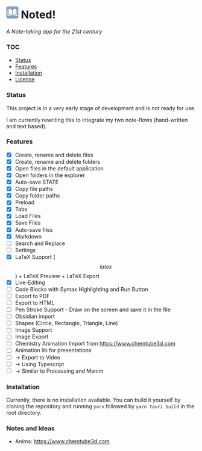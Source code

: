 # ![logo](icons/32x32.png) Noted!

_A Note-taking app for the 21st century_

### TOC

- [Status](#status)
- [Features](#features)
- [Installation](#installation)
- [License](LICENSE)

### Status

This project is in a very early stage of development and is not ready for use.

I am currently rewriting this to integrate my two note-flows (hand-written and text based).

### Features

- [x] Create, rename and delete files
- [x] Create, rename and delete folders
- [x] Open files in the default application
- [x] Open folders in the explorer
- [x] Auto-save STATE
- [x] Copy file paths
- [x] Copy folder paths
- [x] Preload
- [x] Tabs
- [x] Load Files
- [x] Save Files
- [x] Auto-save files
- [x] Markdown
- [ ] Search and Replace
- [ ] Settings
- [x] LaTeX Support ($$latex$$) + LaTeX Preview + LaTeX Export
- [x] Live-Editing
- [ ] Code Blocks with Syntax Highlighting and Run Button
- [ ] Export to PDF
- [ ] Export to HTML
- [ ] Pen Stroke Support - Draw on the screen and save it in the file
- [ ] Obsidian import
- [ ] Shapes (Circle, Rectangle, Triangle, Line)
- [ ] Image Support
- [ ] Image Export
- [ ] Chemistry Animation Import from https://www.chemtube3d.com
- [ ] Animation lib for presentations
- [ ] -> Export to Video
- [ ] -> Using Typescript 
- [ ] -> Similar to Processing and Manim

### Installation

Currently, there is no installation available. You can build it yourself by cloning the repository and running `yarn`
followed by `yarn tauri build` in the root directory.

### Notes and Ideas
- Anims: https://www.chemtube3d.com
